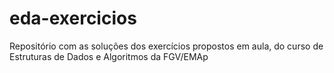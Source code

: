 # eda-exercicios
Repositório com as soluções dos exercícios propostos em aula, do curso de Estruturas de Dados e Algoritmos da FGV/EMAp
